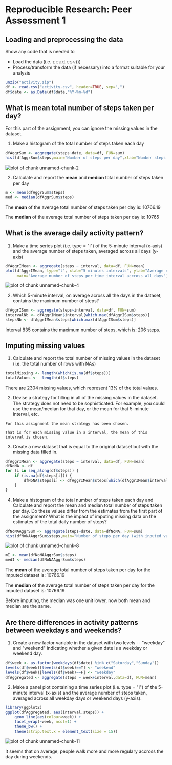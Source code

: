 # Reproducible Research: Peer Assessment 1
## Loading and preprocessing the data
Show any code that is needed to

- Load the data (i.e. 𝚛𝚎𝚊𝚍.𝚌𝚜𝚟())
- Process/transform the data (if necessary) into a format suitable for your analysis


```r
unzip("activity.zip")
df <- read.csv("activity.csv", header=TRUE, sep=",")
df$date <- as.Date(df$date,"%Y-%m-%d")
```

## What is mean total number of steps taken per day?
For this part of the assignment, you can ignore the missing values in the dataset.

1. Make a histogram of the total number of steps taken each day

```r
dfAggrSum <- aggregate(steps~date, data=df, FUN=sum)
hist(dfAggrSum$steps,main="Number of steps per day",xlab="Number steps per day")
```

![plot of chunk unnamed-chunk-2](figure/unnamed-chunk-2-1.png)

2. Calculate and report the **mean** and **median** total number of steps taken per day

```r
m <- mean(dfAggrSum$steps)
med <- median(dfAggrSum$steps)
```

The **mean** of the  average total number of steps taken per day is: 10766.19

The **median** of the  average total number of steps taken per day is:  10765


## What is the average daily activity pattern?

1. Make a time series plot (i.e. type = "l") of the 5-minute interval (x-axis) and the average number of steps taken, averaged across all days (y-axis)


```r
dfAggrIMean <- aggregate(steps ~ interval, data=df, FUN=mean)
plot(dfAggrIMean, type="l", xlab="5 minutes intervals", ylab="Average number of steps", 
     main="Average number of steps per time interval accross all days")
```

![plot of chunk unnamed-chunk-4](figure/unnamed-chunk-4-1.png)

2. Which 5-minute interval, on average across all the days in the dataset, contains the maximum number of steps?

```r
dfAggrISum <- aggregate(steps~interval, data=df, FUN=sum)
intervalNb <- dfAggrIMean$interval[which.max(dfAggrISum$steps)]
stepsNb <- dfAggrIMean$steps[which.max(dfAggrISum$steps)]
```
Interval 835 contains the maximum number of steps, which is: 206 steps.

## Imputing missing values
1. Calculate and report the total number of missing values in the dataset (i.e. the total number of rows with NAs)

```r
totalMissing <- length(which(is.na(df$steps)))
totalValues <-  length(df$steps)
```

There are 2304 missing values, which represent 13% of the total values.

2. Devise a strategy for filling in all of the missing values in the dataset. The strategy does not need to be sophisticated. For example, you could use the mean/median for that day, or the mean for that 5-minute interval, etc.

```
For this assignment the mean strategy has been chosen.

That is for each missing value in a interval, the mean of this interval is chosen.
````

3. Create a new dataset that is equal to the original dataset but with the missing data filled in.

```r
dfAggrIMean <- aggregate(steps ~ interval, data=df, FUN=mean)
dfNoNA <- df
for (i in seq_along(df$steps)) {
    if (is.na(df$steps[i])) {
        dfNoNA$steps[i] <- dfAggrIMean$steps[which(dfAggrIMean$interval==df$interval[i])]
    }
}
```

4. Make a histogram of the total number of steps taken each day and Calculate and report the mean and median total number of steps taken per day. Do these values differ from the estimates from the first part of the assignment? What is the impact of imputing missing data on the estimates of the total daily number of steps?


```r
dfNoNAAggrSum <- aggregate(steps~date, data=dfNoNA, FUN=sum)
hist(dfNoNAAggrSum$steps,main="Number of steps per day (with inputed values)",xlab="Number steps per day")
```

![plot of chunk unnamed-chunk-8](figure/unnamed-chunk-8-1.png)


```r
mI <- mean(dfNoNAAggrSum$steps)
medI <- median(dfNoNAAggrSum$steps)
```

The **mean** of the  average total number of steps taken per day for the imputed dataset is: 10766.19

The **median** of the  average total number of steps taken per day for the imputed dataset is:  10766.19

Before imputing, the median was one unit lower, now both mean and median are the same.

## Are there differences in activity patterns between weekdays and weekends?
1. Create a new factor variable in the dataset with two levels -- "weekday" and "weekend" indicating whether a given date is a weekday or weekend day.


```r
df$week <- as.factor(weekdays(df$date) %in% c("Saturday","Sunday"))
levels(df$week)[levels(df$week)==T] <- "weekend"
levels(df$week)[levels(df$week)==F] <- "weekday"
dfAggregated <- aggregate(steps ~ week+interval,data=df, FUN=mean)
```

2. Make a panel plot containing a time series plot (i.e. type = "l") of the 5-minute interval (x-axis) and the average number of steps taken, averaged across all weekday days or weekend days (y-axis).


```r
library(ggplot2)
ggplot(dfAggregated, aes(interval,steps)) +
    geom_line(aes(colour=week)) +
    facet_wrap(~week, ncol=1) +
    theme_bw() + 
    theme(strip.text.x = element_text(size = 15))
```

![plot of chunk unnamed-chunk-11](figure/unnamed-chunk-11-1.png)

It seems that on average, people walk more and more regulary accross the day during weekends.

